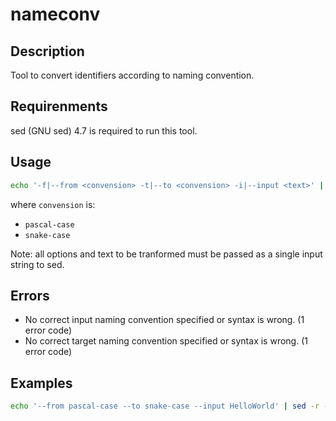 # nameconv

## Description

Tool to convert identifiers according to naming convention.

## Requirenments

sed (GNU sed) 4.7 is required to run this tool.

## Usage

```bash
echo '-f|--from <convension> -t|--to <convension> -i|--input <text>' | sed -r -f nameconv.sed
```

where `convension` is:

- `pascal-case`
- `snake-case`

Note: all options and text to be tranformed must be passed as a single input string to sed.

## Errors

- No correct input naming convention specified or syntax is wrong. (1 error code)
- No correct target naming convention specified or syntax is wrong. (1 error code)

## Examples

```bash
echo '--from pascal-case --to snake-case --input HelloWorld' | sed -r -f nameconv.sed
```
